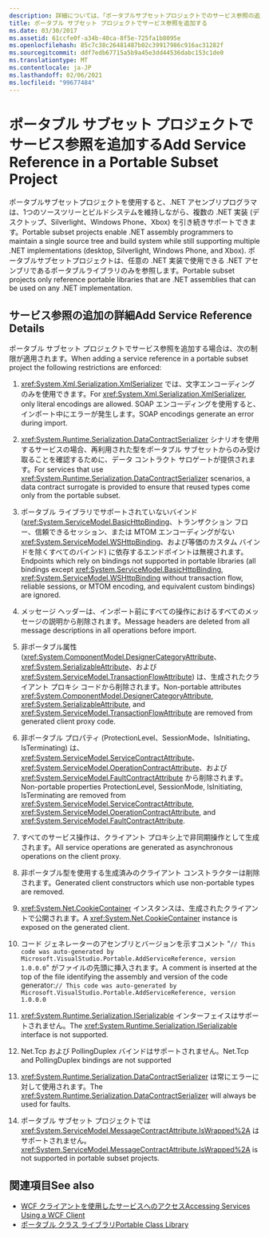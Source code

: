 ```yaml
---
description: 詳細については、「ポータブルサブセットプロジェクトでのサービス参照の追加」を参照してください。
title: ポータブル サブセット プロジェクトでサービス参照を追加する
ms.date: 03/30/2017
ms.assetid: 61ccfe0f-a34b-40ca-8f5e-725fa1b8095e
ms.openlocfilehash: 85c7c38c26481487b02c39917986c916ac31282f
ms.sourcegitcommit: ddf7edb67715a5b9a45e3dd44536dabc153c1de0
ms.translationtype: MT
ms.contentlocale: ja-JP
ms.lasthandoff: 02/06/2021
ms.locfileid: "99677484"
---
```

# <a name="add-service-reference-in-a-portable-subset-project"></a><span data-ttu-id="d9cfe-103">ポータブル サブセット プロジェクトでサービス参照を追加する</span><span class="sxs-lookup"><span data-stu-id="d9cfe-103">Add Service Reference in a Portable Subset Project</span></span>

<span data-ttu-id="d9cfe-104">ポータブルサブセットプロジェクトを使用すると、.NET アセンブリプログラマは、1つのソースツリーとビルドシステムを維持しながら、複数の .NET 実装 (デスクトップ、Silverlight、Windows Phone、Xbox) を引き続きサポートできます。</span><span class="sxs-lookup"><span data-stu-id="d9cfe-104">Portable subset projects enable .NET assembly programmers to maintain a single source tree and build system while still supporting multiple .NET implementations (desktop, Silverlight, Windows Phone, and Xbox).</span></span> <span data-ttu-id="d9cfe-105">ポータブルサブセットプロジェクトは、任意の .NET 実装で使用できる .NET アセンブリであるポータブルライブラリのみを参照します。</span><span class="sxs-lookup"><span data-stu-id="d9cfe-105">Portable subset projects only reference portable libraries that are .NET assemblies that can be used on any .NET implementation.</span></span>
  
## <a name="add-service-reference-details"></a><span data-ttu-id="d9cfe-106">サービス参照の追加の詳細</span><span class="sxs-lookup"><span data-stu-id="d9cfe-106">Add Service Reference Details</span></span>  

 <span data-ttu-id="d9cfe-107">ポータブル サブセット プロジェクトでサービス参照を追加する場合は、次の制限が適用されます。</span><span class="sxs-lookup"><span data-stu-id="d9cfe-107">When adding a service reference in a portable subset project the following restrictions are enforced:</span></span>  
  
1. <span data-ttu-id="d9cfe-108"><xref:System.Xml.Serialization.XmlSerializer> では、文字エンコーディングのみを使用できます。</span><span class="sxs-lookup"><span data-stu-id="d9cfe-108">For <xref:System.Xml.Serialization.XmlSerializer>, only literal encodings are allowed.</span></span> <span data-ttu-id="d9cfe-109">SOAP エンコーディングを使用すると、インポート中にエラーが発生します。</span><span class="sxs-lookup"><span data-stu-id="d9cfe-109">SOAP encodings generate an error during import.</span></span>  
  
2. <span data-ttu-id="d9cfe-110"><xref:System.Runtime.Serialization.DataContractSerializer> シナリオを使用するサービスの場合、再利用された型をポータブル サブセットからのみ受け取ることを確認するために、データ コントラクト サロゲートが提供されます。</span><span class="sxs-lookup"><span data-stu-id="d9cfe-110">For services that use <xref:System.Runtime.Serialization.DataContractSerializer> scenarios, a data contract surrogate is provided to ensure that reused types come only from the portable subset.</span></span>  
  
3. <span data-ttu-id="d9cfe-111">ポータブル ライブラリでサポートされていないバインド (<xref:System.ServiceModel.BasicHttpBinding>、トランザクション フロー、信頼できるセッション、または MTOM エンコーディングがない <xref:System.ServiceModel.WSHttpBinding>、および等価のカスタム バインドを除くすべてのバインド) に依存するエンドポイントは無視されます。</span><span class="sxs-lookup"><span data-stu-id="d9cfe-111">Endpoints which rely on bindings not supported in portable libraries (all bindings except <xref:System.ServiceModel.BasicHttpBinding>, <xref:System.ServiceModel.WSHttpBinding> without transaction flow, reliable sessions, or MTOM encoding, and equivalent custom bindings) are ignored.</span></span>  
  
4. <span data-ttu-id="d9cfe-112">メッセージ ヘッダーは、インポート前にすべての操作におけるすべてのメッセージの説明から削除されます。</span><span class="sxs-lookup"><span data-stu-id="d9cfe-112">Message headers are deleted from all message descriptions in all operations before import.</span></span>  
  
5. <span data-ttu-id="d9cfe-113">非ポータブル属性 (<xref:System.ComponentModel.DesignerCategoryAttribute>、<xref:System.SerializableAttribute>、および <xref:System.ServiceModel.TransactionFlowAttribute>) は、生成されたクライアント プロキシ コードから削除されます。</span><span class="sxs-lookup"><span data-stu-id="d9cfe-113">Non-portable attributes <xref:System.ComponentModel.DesignerCategoryAttribute>, <xref:System.SerializableAttribute>, and <xref:System.ServiceModel.TransactionFlowAttribute> are removed from generated client proxy code.</span></span>  
  
6. <span data-ttu-id="d9cfe-114">非ポータブル プロパティ (ProtectionLevel、SessionMode、IsInitiating、IsTerminating) は、<xref:System.ServiceModel.ServiceContractAttribute>、<xref:System.ServiceModel.OperationContractAttribute>、および <xref:System.ServiceModel.FaultContractAttribute> から削除されます。</span><span class="sxs-lookup"><span data-stu-id="d9cfe-114">Non-portable properties ProtectionLevel, SessionMode, IsInitiating, IsTerminating are removed from <xref:System.ServiceModel.ServiceContractAttribute>, <xref:System.ServiceModel.OperationContractAttribute>, and <xref:System.ServiceModel.FaultContractAttribute>.</span></span>  
  
7. <span data-ttu-id="d9cfe-115">すべてのサービス操作は、クライアント プロキシ上で非同期操作として生成されます。</span><span class="sxs-lookup"><span data-stu-id="d9cfe-115">All service operations are generated as asynchronous operations on the client proxy.</span></span>  
  
8. <span data-ttu-id="d9cfe-116">非ポータブル型を使用する生成済みのクライアント コンストラクターは削除されます。</span><span class="sxs-lookup"><span data-stu-id="d9cfe-116">Generated client constructors which use non-portable types are removed.</span></span>  
  
9. <span data-ttu-id="d9cfe-117"><xref:System.Net.CookieContainer> インスタンスは、生成されたクライアントで公開されます。</span><span class="sxs-lookup"><span data-stu-id="d9cfe-117">A <xref:System.Net.CookieContainer> instance is exposed on the generated client.</span></span>  
  
10. <span data-ttu-id="d9cfe-118">コード ジェネレーターのアセンブリとバージョンを示すコメント "`// This code was auto-generated by Microsoft.VisualStudio.Portable.AddServiceReference, version 1.0.0.0`" がファイルの先頭に挿入されます。</span><span class="sxs-lookup"><span data-stu-id="d9cfe-118">A comment is inserted at the top of the file identifying the assembly and version of the code generator:`// This code was auto-generated by Microsoft.VisualStudio.Portable.AddServiceReference, version 1.0.0.0`</span></span>  
  
11. <span data-ttu-id="d9cfe-119"><xref:System.Runtime.Serialization.ISerializable> インターフェイスはサポートされません。</span><span class="sxs-lookup"><span data-stu-id="d9cfe-119">The <xref:System.Runtime.Serialization.ISerializable> interface is not supported.</span></span>  
  
12. <span data-ttu-id="d9cfe-120">Net.Tcp および PollingDuplex バインドはサポートされません。</span><span class="sxs-lookup"><span data-stu-id="d9cfe-120">Net.Tcp and PollingDuplex bindings are not supported</span></span>  
  
13. <span data-ttu-id="d9cfe-121"><xref:System.Runtime.Serialization.DataContractSerializer> は常にエラーに対して使用されます。</span><span class="sxs-lookup"><span data-stu-id="d9cfe-121">The <xref:System.Runtime.Serialization.DataContractSerializer> will always be used for faults.</span></span>  
  
14. <span data-ttu-id="d9cfe-122">ポータブル サブセット プロジェクトでは <xref:System.ServiceModel.MessageContractAttribute.IsWrapped%2A> はサポートされません。</span><span class="sxs-lookup"><span data-stu-id="d9cfe-122"><xref:System.ServiceModel.MessageContractAttribute.IsWrapped%2A> is not supported in portable subset projects.</span></span>  
  
## <a name="see-also"></a><span data-ttu-id="d9cfe-123">関連項目</span><span class="sxs-lookup"><span data-stu-id="d9cfe-123">See also</span></span>

- [<span data-ttu-id="d9cfe-124">WCF クライアントを使用したサービスへのアクセス</span><span class="sxs-lookup"><span data-stu-id="d9cfe-124">Accessing Services Using a WCF Client</span></span>](accessing-services-using-a-wcf-client.md)
- [<span data-ttu-id="d9cfe-125">ポータブル クラス ライブラリ</span><span class="sxs-lookup"><span data-stu-id="d9cfe-125">Portable Class Library</span></span>](../cross-platform/portable-class-library.md)
